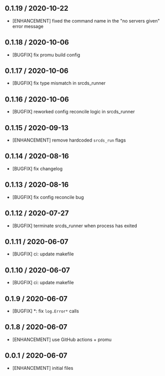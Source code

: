 ## 0.1.19 / 2020-10-22

* [ENHANCEMENT] fixed the command name in the "no servers given" error message

## 0.1.18 / 2020-10-06

* [BUGFIX] fix promu build config

## 0.1.17 / 2020-10-06

* [BUGFIX] fix type mismatch in srcds_runner

## 0.1.16 / 2020-10-06

* [BUGFIX] reworked config reconcile logic in srcds_runner

## 0.1.15 / 2020-09-13

* [ENHANCEMENT] remove hardcoded `srcds_run` flags

## 0.1.14 / 2020-08-16

* [BUGFIX] fix changelog

## 0.1.13 / 2020-08-16

* [BUGFIX] fix config reconcile bug

## 0.1.12 / 2020-07-27

* [BUGFIX] terminate srcds_runner when process has exited

## 0.1.11 / 2020-06-07

* [BUGFIX] ci: update makefile

## 0.1.10 / 2020-06-07

* [BUGFIX] ci: update makefile

## 0.1.9 / 2020-06-07

* [BUGFIX] *: fix `log.Error*` calls

## 0.1.8 / 2020-06-07

* [ENHANCEMENT] use GitHub actions + promu

## 0.0.1 / 2020-06-07

* [ENHANCEMENT] initial files
